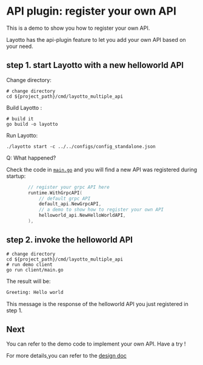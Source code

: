 # API plugin: register your own API
This is a demo to show you how to register your own API.

Layotto has the api-plugin feature to let you add your own API based on your need.

## step 1. start Layotto with a new helloworld API
Change directory:

```shell
# change directory 
cd ${project_path}/cmd/layotto_multiple_api
```

Build Layotto :

```shell @if.not.exist layotto
# build it
go build -o layotto
```

Run Layotto:

```shell @background
./layotto start -c ../../configs/config_standalone.json
```

Q: What happened?

Check the code in [`main.go`](https://github.com/mosn/layotto/blob/d74ff0e8940e0eb9c73b1d3275a17d29be36bd5c/cmd/layotto_multiple_api/main.go#L203) and you will find a new API was registered during startup:

```go
		// register your grpc API here
        runtime.WithGrpcAPI(
            // default grpc API
            default_api.NewGrpcAPI,
            // a demo to show how to register your own API
            helloworld_api.NewHelloWorldAPI,
        ),
```

## step 2. invoke the helloworld API

```shell
# change directory 
cd ${project_path}/cmd/layotto_multiple_api
# run demo client
go run client/main.go
```

The result will be:

```bash
Greeting: Hello world
```

This message is the response of the helloworld API you just registered in step 1.

## Next
You can refer to the demo code to implement your own API. Have a try !

For more details,you can refer to the [design doc](docs/design/api_plugin/design.md)